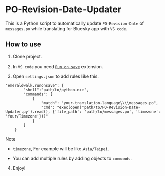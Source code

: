 # PO-Revision-Date-Updater

This is a Python script to automatically update `PO-Revision-Date` of `messages.po` while translating for Bluesky app with `VS code`.

## How to use

1. Clone project.

2. In `VS code` you need [`Run on save`](https://marketplace.visualstudio.com/items?itemName=emeraldwalk.RunOnSave) extension.

4. Open `settings.json` to add rules like this.

```
"emeraldwalk.runonsave": {
        "shell":"path/to/python.exe",
        "commands": [
            {
                "match": "your-translation-language\\\\messages.po",
                "cmd": "exec(open('path/to/PO-Revision-Date-Updater.py').read(), {'file_path': 'path/to/messages.po', 'timezone': 'Your/Timezone'}))"
            }
        ]
    }
```

> [!NOTE]
>
>  - `timezone`, For example will be like `Asia/Taipei`.
>
>  - You can add multiple rules by adding objects to `commands`.

4. Enjoy!